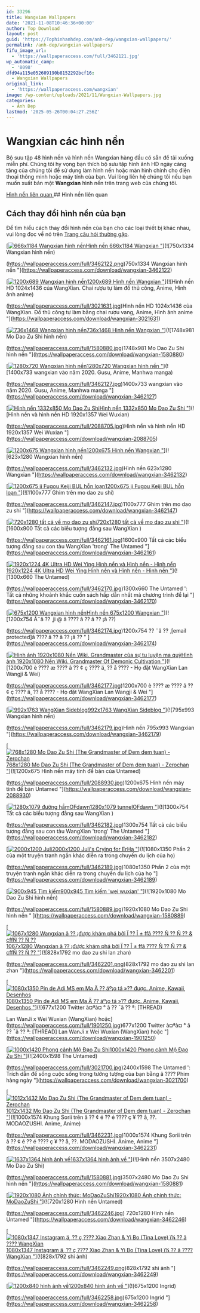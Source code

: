 ```yaml
---
id: 33296
title: Wangxian Wallpapers
date: '2021-11-08T10:46:36+00:00'
author: Top Download
layout: post
guid: 'https://Tophinhanhdep.com/anh-dep/wangxian-wallpapers/'
permalink: /anh-dep/wangxian-wallpapers/
fifu_image_url:
  - 'https://wallpaperaccess.com/full/3462121.jpg'
wp_automatic_camp:
  - '8098'
dfd94a115e052609190b8152292bcf16:
  - Wangxian Wallpapers
original_link:
  - 'https://wallpaperaccess.com/wangxian'
image: /wp-content/uploads/2021/11/Wangxian-Wallpapers.jpg
categories:
  - Ảnh Đẹp
lastmod: '2025-05-26T00:04:27.256Z'
---
```

# Wangxian các hình nền

Bộ sưu tập 48 hình nền và hình nền Wangxian hàng đầu có sẵn để tải xuống miễn phí. Chúng tôi hy vọng bạn thích bộ sưu tập hình ảnh HD ngày càng tăng của chúng tôi để sử dụng làm hình nền hoặc màn hình chính cho điện thoại thông minh hoặc máy tính của bạn. Vui lòng liên hệ chúng tôi nếu bạn muốn xuất bản một **Wangxian** hình nền trên trang web của chúng tôi.

[Hình nền liên quan ](#related) ## Hình nền liên quan

## Cách thay đổi hình nền của bạn

Để tìm hiểu cách thay đổi hình nền của bạn cho các loại thiết bị khác nhau, vui lòng đọc về nó trên [Trang câu hỏi thường gặp](https://tophinhanhdep.com/faq/).

  
[[![666x1184 Wangxian hình nền](https://wallpaperaccess.com/full/3462121.jpg)Hình nền 666x1184 Wangxian "](https://wallpaperaccess.com/download/wangxian-3462121)](![750x1334 Wangxian hình nền)

(https://wallpaperaccess.com/full/3462122.png)750x1334 Wangxian hình nền "](https://wallpaperaccess.com/download/wangxian-3462122)

[[![1200x689 Wangxian hình nền](https://wallpaperaccess.com/full/3462123.jpg)1200x689 Hình nền Wangxian "](https://wallpaperaccess.com/download/wangxian-3462123)](![Hình nền HD 1024x1436 của WangXian.  Chai rượu tự làm đồ thủ công, Anime, Hình ảnh anime)

(https://wallpaperaccess.com/full/3021631.jpg)Hình nền HD 1024x1436 của WangXian. Đồ thủ công tự làm bằng chai rượu vang, Anime, Hình ảnh anime "](https://wallpaperaccess.com/download/wangxian-3021631)

[[![736x1468 Wangxian hình nền](https://wallpaperaccess.com/full/3462125.jpg)736x1468 Hình nền Wangxian "](https://wallpaperaccess.com/download/wangxian-3462125)](![1748x981 Mo Dao Zu Shi hình nền)

(https://wallpaperaccess.com/full/1580880.jpg)1748x981 Mo Dao Zu Shi hình nền "](https://wallpaperaccess.com/download/wangxian-1580880)

[[![1280x720 Wangxian hình nền](https://wallpaperaccess.com/full/2128163.jpg)1280x720 Wangxian hình nền "](https://wallpaperaccess.com/download/wangxian-2128163)](![1400x733 wangxian vào năm 2020. Gusu, Anime, Manhwa manga)

(https://wallpaperaccess.com/full/3462127.jpg)1400x733 wangxian vào năm 2020. Gusu, Anime, Manhwa manga "](https://wallpaperaccess.com/download/wangxian-3462127)

[[![Hình nền 1332x850 Mo Dao Zu Shi](https://wallpaperaccess.com/full/1580883.jpg)Hình nền 1332x850 Mo Dao Zu Shi "](https://wallpaperaccess.com/download/wangxian-1580883)](![Hình nền và hình nền HD 1920x1357 Wei Wuxian)

(https://wallpaperaccess.com/full/2088705.jpg)Hình nền và hình nền HD 1920x1357 Wei Wuxian "](https://wallpaperaccess.com/download/wangxian-2088705)

[[![1200x675 Wangxian hình nền](https://wallpaperaccess.com/full/3462130.jpg)1200x675 Hình nền Wangxian "](https://wallpaperaccess.com/download/wangxian-3462130)](![623x1280 Wangxian hình nền)

(https://wallpaperaccess.com/full/3462132.jpg)Hình nền 623x1280 Wangxian "](https://wallpaperaccess.com/download/wangxian-3462132)

[[![1200x675 ji Fugou Keiji BUL hỗn loạn](https://wallpaperaccess.com/full/3462145.jpg)1200x675 ji Fugou Keiji BUL hỗn loạn "](https://wallpaperaccess.com/download/wangxian-3462145)](![1100x777 Ghim trên mo dao zu shi)

(https://wallpaperaccess.com/full/3462147.jpg)1100x777 Ghim trên mo dao zu shi "](https://wallpaperaccess.com/download/wangxian-3462147)

[[![720x1280 tất cả về mo dao zu shi](https://wallpaperaccess.com/full/3462151.jpg)720x1280 tất cả về mo dao zu shi "](https://wallpaperaccess.com/download/wangxian-3462151)](![1600x900 Tất cả các biểu tượng đằng sau WangXian )

(https://wallpaperaccess.com/full/3462161.jpg)1600x900 Tất cả các biểu tượng đằng sau con tàu WangXian 'trong' The Untamed "](https://wallpaperaccess.com/download/wangxian-3462161)

[[![1920x1224 4K Ultra HD Wei Ying Hình nền và Hình nền - Hình nền](https://wallpaperaccess.com/full/2088843.jpg)1920x1224 4K Ultra HD Wei Ying Hình nền và Hình nền - Hình nền "](https://wallpaperaccess.com/download/wangxian-2088843)](![1300x660 The Untamed)

(https://wallpaperaccess.com/full/3462170.jpg)1300x660 The Untamed ': Tất cả những khoảnh khắc cuốn sách hấp dẫn nhất mà chương trình để lại "](https://wallpaperaccess.com/download/wangxian-3462170)

[[![675x1200 Wangxian hình nền](https://wallpaperaccess.com/full/3462172.jpg)Hình nền 675x1200 Wangxian "](https://wallpaperaccess.com/download/wangxian-3462172)](![1200x754 Â¨â ?? ¸ji @ ã ???? ã ?? ã ?? ¡ã ??)

(https://wallpaperaccess.com/full/3462174.jpg)1200x754 ?? ¨â ?? ¸\[email protected\]ã ???? ã ?? ã ?? ¡ã ?? " ](https://wallpaperaccess.com/download/wangxian-3462174)

[[![Hình ảnh 1920x1080 Nền Wiki.  Grandmaster của sự tu luyện ma quỷ](https://wallpaperaccess.com/full/1581128.jpg)Hình ảnh 1920x1080 Nền Wiki. Grandmaster Of Demonic Cultivation "](https://wallpaperaccess.com/download/wangxian-1581128)](![1200x700 è ???? æ ???? â ?? ¢ ç ???? ä¸ ?? å ????  - Họ đặt WangXian Lan Wangji & Wei)

(https://wallpaperaccess.com/full/3462177.jpg)1200x700 è ???? æ ???? â ?? ¢ ç ???? ä¸ ?? å ???? - Họ đặt WangXian Lan Wangji &amp; Wei "](https://wallpaperaccess.com/download/wangxian-3462177)

[[![992x1763 WangXian Sideblog](https://wallpaperaccess.com/full/3462178.png)992x1763 WangXian Sideblog "](https://wallpaperaccess.com/download/wangxian-3462178)](![795x993 Wangxian hình nền)

(https://wallpaperaccess.com/full/3462179.jpg)Hình nền 795x993 Wangxian "](https://wallpaperaccess.com/download/wangxian-3462179)

[[![768x1280 Mo Dao Zu Shi (The Grandmaster of Dem dem tuan) - Zerochan](https://wallpaperaccess.com/full/1580885.jpg)768x1280 Mo Dao Zu Shi (The Grandmaster of Dem dem tuan) - Zerochan "](https://wallpaperaccess.com/download/wangxian-1580885)](![1200x675 Hình nền máy tính để bàn của Untamed)

(https://wallpaperaccess.com/full/2088930.jpg)1200x675 Hình nền máy tính để bàn Untamed "](https://wallpaperaccess.com/download/wangxian-2088930)

[[![1280x1079 đường hầmOFdawn](https://wallpaperaccess.com/full/3462181.jpg)1280x1079 tunnelOFdawn "](https://wallpaperaccess.com/download/wangxian-3462181)](![1300x754 Tất cả các biểu tượng đằng sau WangXian )

(https://wallpaperaccess.com/full/3462182.jpg)1300x754 Tất cả các biểu tượng đằng sau con tàu WangXian 'trong' The Untamed "](https://wallpaperaccess.com/download/wangxian-3462182)

[[![2000x1200 Juli](https://wallpaperaccess.com/full/3462185.jpg)2000x1200 Juli's Crying for ErHa "](https://wallpaperaccess.com/download/wangxian-3462185)](![1080x1350 Phần 2 của một truyện tranh ngắn khác diễn ra trong chuyến du lịch của họ)

(https://wallpaperaccess.com/full/3462189.jpg)1080x1350 Phần 2 của một truyện tranh ngắn khác diễn ra trong chuyến du lịch của họ "](https://wallpaperaccess.com/download/wangxian-3462189)

[[![900x945 Tìm kiếm ](https://wallpaperaccess.com/full/3462191.jpg)900x945 Tìm kiếm 'wei wuxian' "](https://wallpaperaccess.com/download/wangxian-3462191)](![1920x1080 Mo Dao Zu Shi hình nền)

(https://wallpaperaccess.com/full/1580889.jpg)1920x1080 Mo Dao Zu Shi hình nền " ](https://wallpaperaccess.com/download/wangxian-1580889)

[[![1067x1280 Wangxian â ?? ¡được khám phá bởi Ï ?? Î ± ffâ ???? Ñ ?? Ñ ?? & cffÑ ?? Ñ ??](https://wallpaperaccess.com/full/3462197.jpg)1067x1280 Wangxian â ?? ¡được khám phá bởi Ï ?? Î ± ffâ ???? Ñ ?? Ñ ?? &amp; cffÑ ?? Ñ ?? "](https://wallpaperaccess.com/download/wangxian-3462197)](![828x1792 mo dao zu shi lan zhan)

(https://wallpaperaccess.com/full/3462201.png)828x1792 mo dao zu shi lan zhan "](https://wallpaperaccess.com/download/wangxian-3462201)

[[![1080x1350 Pin de Adi MS em Ma Ä ?? áº¡o tá »??  được.  Anime, Kawaii, Desenhos](https://wallpaperaccess.com/full/3462202.jpg)1080x1350 Pin de Adi MS em Ma Ä ?? áº¡o tá »?? được. Anime, Kawaii, Desenhos "](https://wallpaperaccess.com/download/wangxian-3462202)](![677x1200 Twitter à¤ªà¤ ° ã ?? ¯ã ?? ª: [THREAD)

 Lan WanJi x Wei Wuxian (WangXian) hoặc](https://wallpaperaccess.com/full/1901250.jpg)677x1200 Twitter à¤ªà¤ ° ã ?? ¯ã ?? ª: \[THREAD\] Lan WanJi x Wei Wuxian (WangXian) hoặc "](https://wallpaperaccess.com/download/wangxian-1901250)

[[![1000x1420 Phong cảnh Mộ Đạo Zu Shi](https://wallpaperaccess.com/full/3462209.jpg)1000x1420 Phong cảnh Mộ Đạo Zu Shi "](https://wallpaperaccess.com/download/wangxian-3462209)](![2400x1598 The Untamed)

(https://wallpaperaccess.com/full/3021700.jpg)2400x1598 The Untamed ': Trích dẫn để sống cuộc sống trong tưởng tượng của bạn bằng â ???? Phim hàng ngày "](https://wallpaperaccess.com/download/wangxian-3021700)

[[![1012x1432 Mo Dao Zu Shi (The Grandmaster of Dem dem tuan) - Zerochan](https://wallpaperaccess.com/full/3462219.jpg)1012x1432 Mo Dao Zu Shi (The Grandmaster of Dem dem tuan) - Zerochan "](https://wallpaperaccess.com/download/wangxian-3462219)](![1000x1574 Khung Sorii trên â ?? ¢ é ?? é ???? ç ¥ ?? å¸ ??.  MODAOZUSHI.  Anime, Anime)

(https://wallpaperaccess.com/full/3462231.jpg)1000x1574 Khung Sorii trên â ?? ¢ é ?? é ???? ç ¥ ?? å¸ ??. MODAOZUSHI. Anime, Anime "](https://wallpaperaccess.com/download/wangxian-3462231)

[[![1637x1364 hình ảnh về](https://wallpaperaccess.com/full/3462232.jpg)1637x1364 hình ảnh về "](https://wallpaperaccess.com/download/wangxian-3462232)](![Hình nền 3507x2480 Mo Dao Zu Shi)

(https://wallpaperaccess.com/full/1580881.jpg)3507x2480 Mo Dao Zu Shi hình nền "](https://wallpaperaccess.com/download/wangxian-1580881)

[[![1920x1080 Ảnh chính thức: MoDaoZuShi](https://wallpaperaccess.com/full/3462244.jpg)1920x1080 Ảnh chính thức: MoDaoZuShi "](https://wallpaperaccess.com/download/wangxian-3462244)](![720x1280 Hình nền Untamed)

(https://wallpaperaccess.com/full/3462246.jpg) 720x1280 Hình nền Untamed "](https://wallpaperaccess.com/download/wangxian-3462246)

[[![1080x1347 Instagram ä¸ ?? ç ????  Xiao Zhan & Yi Bo (Tina Love) ï¼ ?? ã ????  WangXian](https://wallpaperaccess.com/full/3462248.jpg)1080x1347 Instagram ä¸ ?? ç ???? Xiao Zhan &amp; Yi Bo (Tina Love) ï¼ ?? ã ???? WangXian "](https://wallpaperaccess.com/download/wangxian-3462248)](![828x1792 shi ảnh)

(https://wallpaperaccess.com/full/3462249.png)828x1792 shi ảnh "](https://wallpaperaccess.com/download/wangxian-3462249)

[[![1200x840 hình ảnh về](https://wallpaperaccess.com/full/3462252.jpg)1200x840 hình ảnh về "](https://wallpaperaccess.com/download/wangxian-3462252)](![675x1200 Ingrid)

(https://wallpaperaccess.com/full/3462258.jpg)675x1200 Ingrid "](https://wallpaperaccess.com/download/wangxian-3462258)
